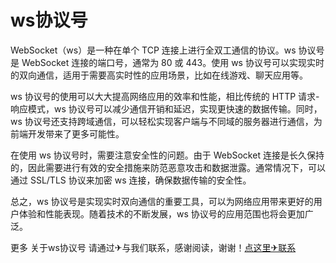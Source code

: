 # ws协议号

WebSocket（ws）是一种在单个 TCP 连接上进行全双工通信的协议。ws 协议号是 WebSocket 连接的端口号，通常为 80 或 443。使用 ws 协议号可以实现实时的双向通信，适用于需要高实时性的应用场景，比如在线游戏、聊天应用等。

ws 协议号的使用可以大大提高网络应用的效率和性能，相比传统的 HTTP 请求-响应模式，ws 协议号可以减少通信开销和延迟，实现更快速的数据传输。同时，ws 协议号还支持跨域通信，可以轻松实现客户端与不同域的服务器进行通信，为前端开发带来了更多可能性。

在使用 ws 协议号时，需要注意安全性的问题。由于 WebSocket 连接是长久保持的，因此需要进行有效的安全措施来防范恶意攻击和数据泄露。通常情况下，可以通过 SSL/TLS 协议来加密 ws 连接，确保数据传输的安全性。

总之，ws 协议号是实现实时双向通信的重要工具，可以为网络应用带来更好的用户体验和性能表现。随着技术的不断发展，ws 协议号的应用范围也将会更加广泛。

更多 关于ws协议号 请通过✈与我们联系，感谢阅读，谢谢！[点这里✈联系](https://ww.k02.cc)